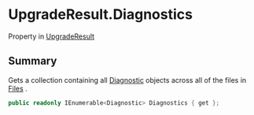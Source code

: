 # UpgradeResult.Diagnostics

Property in [UpgradeResult](/docs/api/csharp/yarn.compiler.upgrader.upgraderesult.md)

## Summary


Gets a collection containing all  [Diagnostic](yarn.compiler.diagnostic.md) 
objects across all of the files in  [Files](yarn.compiler.upgrader.upgraderesult.files.md) .


```csharp
public readonly IEnumerable<Diagnostic> Diagnostics { get };
```

